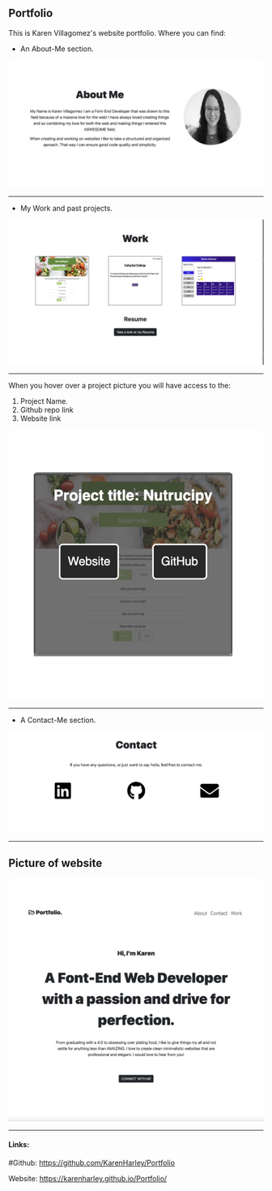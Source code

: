 ## Portfolio

This is Karen Villagomez's website portfolio. Where you can find:

- An About-Me section.

![Picture of About me section](pics/about.png)

---

- My Work and past projects.

![Picture work section](pics/work.png)

---

When you hover over a project picture you will have access to the:
1. Project Name.
2. Github repo link
3. Website link

![Picture of contact work when hover](pics/hover.png)

---
- A Contact-Me section.

![Picture of contact me section](pics/contact.png)

---

## Picture of website

![Picture of website intro](pics/websitePic.png)

---

#### Links:

#Github:
https://github.com/KarenHarley/Portfolio

Website:
https://karenharley.github.io/Portfolio/
